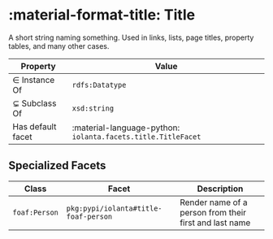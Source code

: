 # :material-format-title: Title

<script type="application/ld+json">
  {
    "@context": {
      "rdfs": "https://www.w3.org/2000/01/rdf-schema#",
      "rdf": "https://www.w3.org/1999/02/22-rdf-syntax-ns#",
      "xsd": "https://www.w3.org/2001/XMLSchema#",
      "iolanta": "https://iolanta.tech/",
      "iolanta:hasDefaultFacet": {
        "@type": "@id"
      },
      "rdfs:subClassOf": {
        "@type": "@id"
      },
      "foaf": "https://xmlns.com/foaf/0.1/"
    },
    "@id": "https://iolanta.tech/datatypes/title",
    "rdfs:label": "Title",
    "rdfs:description": "A short string naming something. Used in links, lists, page titles, property tables, and many other cases.",
    "rdfs:subClassOf": "xsd:string",
    "@type": "rdfs:Datatype",
    "iolanta:hasDefaultFacet": "pkg:pypi/iolanta#title",
    "@included": {
        "@id": "foaf:Person",
        "iolanta:hasInstanceFacet": {
            "@id": "pkg:pypi/iolanta#title-foaf-person",    
            "iolanta:outputs": {
              "@id": "https://iolanta.tech/datatypes/title"    
            }
        }
    }
}
</script>

A short string naming something. Used in links, lists, page titles, property tables, and many other cases.

| Property           | Value                                                        |
|-------------------|--------------------------------------------------------------|
| ∈ Instance Of     | `rdfs:Datatype`                                              |
| ⊊ Subclass Of     | `xsd:string`                                                 |
| Has default facet | :material-language-python: `iolanta.facets.title.TitleFacet` | 


## Specialized Facets

| Class         | Facet                                                       | Description                                            |
|---------------|-------------------------------------------------------------|--------------------------------------------------------|
| `foaf:Person` | `pkg:pypi/iolanta#title-foaf-person` | Render name of a person from their first and last name | 
